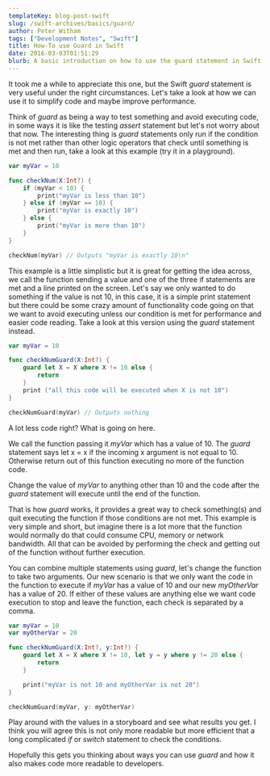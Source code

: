 ```yaml
---
templateKey: blog-post-swift
slug: /swift-archives/basics/guard/
author: Peter Witham
tags: ["Development Notes", "Swift"]
title: How-To use Guard in Swift
date: 2016-03-03T01:51:29
blurb: A basic introduction on how to use the guard statement in Swift. I'll explain why it makes code more readable and can save resources by leaving code execution early.
---
```


It took me a while to appreciate this one, but the Swift _guard_ statement is very useful under the right circumstances. Let's take a look at how we can use it to simplify code and maybe improve performance.

Think of _guard_ as being a way to test something and avoid executing code, in some ways it is like the testing _assert_ statement but let's not worry about that now. The interesting thing is _guard_ statements only run if the condition is not met rather than other logic operators that check until something is met and then run, take a look at this example (try it in a playground).

``` swift
var myVar = 10

func checkNum(X:Int?) {
    if (myVar < 10) {
        print("myVar is less than 10")
    } else if (myVar == 10) {
        print("myVar is exactly 10")
    } else {
        print("myVar is more than 10")
    }
}

checkNum(myVar) // Outputs "myVar is exactly 10\n"
```


This example is a little simplistic but it is great for getting the idea across, we call the function sending a value and one of the three if statements are met and a line printed on the screen. Let's say we only wanted to do something if the value is not 10, in this case, it is a simple print statement but there could be some crazy amount of functionality code going on that we want to avoid executing unless our condition is met for performance and easier code reading. Take a look at this version using the _guard_ statement instead.

``` swift
var myVar = 10

func checkNumGuard(X:Int?) {
    guard let X = X where X != 10 else {
        return
    }
    print ("all this code will be executed when X is not 10")
}

checkNumGuard(myVar) // Outputs nothing
```


A lot less code right? What is going on here.

We call the function passing it _myVar_ which has a value of 10. The _guard_ statement says let x = x if the incoming x argument is not equal to 10. Otherwise return out of this function executing no more of the function code.

Change the value of _myVar_ to anything other than 10 and the code after the _guard_ statement will execute until the end of the function.

That is how _guard_ works, it provides a great way to check something(s) and quit executing the function if those conditions are not met. This example is very simple and short, but imagine there is a lot more that the function would normally do that could consume CPU, memory or network bandwidth. All that can be avoided by performing the check and getting out of the function without further execution.

You can combine multiple statements using _guard_, let's change the function to take two arguments. Our new scenario is that we only want the code in the function to execute if _myVar_ has a value of 10 and our new _myOtherVar_ has a value of 20. If either of these values are anything else we want code execution to stop and leave the function, each check is separated by a comma.

``` swift
var myVar = 10
var myOtherVar = 20

func checkNumGuard(X:Int?, y:Int?) {
    guard let X = X where X != 10, let y = y where y != 20 else {
        return
    }

    print("myVar is not 10 and myOtherVar is not 20")
}

checkNumGuard(myVar, y: myOtherVar)
```

Play around with the values in a storyboard and see what results you get. I think you will agree this is not only more readable but more efficient that a long complicated _if_ or _switch_ statement to check the conditions.

Hopefully this gets you thinking about ways you can use _guard_ and how it also makes code more readable to developers.
